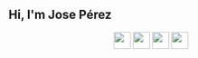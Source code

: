 <h2>
Hi, I'm Jose Pérez</h2>

<div align="center">



  
  <a href="mailto:joseperezdmgz@gmail.com"><img src="https://img.icons8.com/doodle/48/000000/gmail.png" width="30px"/></a> 
  <a href="https://in.linkedin.com/in/joseperezdmgz" target="_blank"><img src="https://img.icons8.com/doodle/48/000000/linkedin.png" width="30px"/></a>
  <a href="https://twitter.com/joseperezdmgz"><img src="https://img.icons8.com/doodle/48/000000/twitter.png" width="30px"/></a>
  <a href="https://joseperezdmgz.github.io" target="_blank"><img src="https://img.icons8.com/doodle/48/000000/chrome.png" width="30px"/></a>

</div>
